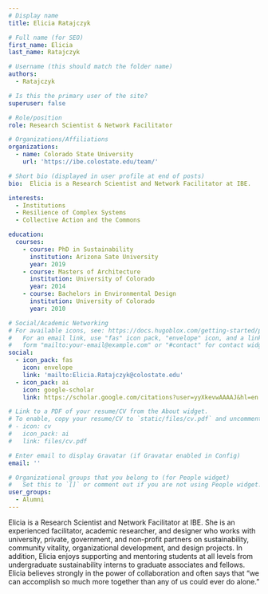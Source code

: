 ```yaml
---
# Display name
title: Elicia Ratajczyk

# Full name (for SEO)
first_name: Elicia
last_name: Ratajczyk

# Username (this should match the folder name)
authors:
  - Ratajczyk

# Is this the primary user of the site?
superuser: false

# Role/position
role: Research Scientist & Network Facilitator

# Organizations/Affiliations
organizations:
  - name: Colorado State University
    url: 'https://ibe.colostate.edu/team/'

# Short bio (displayed in user profile at end of posts)
bio:  Elicia is a Research Scientist and Network Facilitator at IBE.

interests:
  - Institutions
  - Resilience of Complex Systems
  - Collective Action and the Commons

education:
  courses:
    - course: PhD in Sustainability
      institution: Arizona Sate University
      year: 2019
    - course: Masters of Architecture
      institution: University of Colorado
      year: 2014
    - course: Bachelors in Environmental Design
      institution: University of Colorado
      year: 2010 

# Social/Academic Networking
# For available icons, see: https://docs.hugoblox.com/getting-started/page-builder/#icons
#   For an email link, use "fas" icon pack, "envelope" icon, and a link in the
#   form "mailto:your-email@example.com" or "#contact" for contact widget.
social:
  - icon_pack: fas
    icon: envelope
    link: 'mailto:Elicia.Ratajczyk@colostate.edu'
  - icon_pack: ai
    icon: google-scholar
    link: https://scholar.google.com/citations?user=yyXkevwAAAAJ&hl=en

# Link to a PDF of your resume/CV from the About widget.
# To enable, copy your resume/CV to `static/files/cv.pdf` and uncomment the lines below.
# - icon: cv
#   icon_pack: ai
#   link: files/cv.pdf

# Enter email to display Gravatar (if Gravatar enabled in Config)
email: ''

# Organizational groups that you belong to (for People widget)
#   Set this to `[]` or comment out if you are not using People widget.
user_groups:
  - Alumni
---
```


Elicia is a Research Scientist and Network Facilitator at IBE. She is an experienced facilitator, academic researcher, and designer who works with university, private, government, and non-profit partners on sustainability, community vitality, organizational development, and design projects. In addition, Elicia enjoys supporting and mentoring students at all levels from undergraduate sustainability interns to graduate associates and fellows. Elicia believes strongly in the power of collaboration and often says that “we can accomplish so much more together than any of us could ever do alone.”